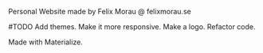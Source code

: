 Personal Website made by Felix Morau @ felixmorau.se


#TODO
  Add themes.
  Make it more responsive.
  Make a logo.
  Refactor code.
  


Made with Materialize.
